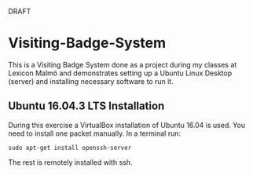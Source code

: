 DRAFT

# Visiting-Badge-System

This is a Visiting Badge System done as a project during my classes at Lexicon Malmö and demonstrates setting up a Ubuntu Linux Desktop (server) and installing necessary software to run it.

## Ubuntu 16.04.3 LTS Installation

During this exercise a VirtualBox installation of Ubuntu 16.04 is used. You need to install one packet manually. In a terminal run:
```
sudo apt-get install openssh-server
```
The rest is remotely installed with ssh.

